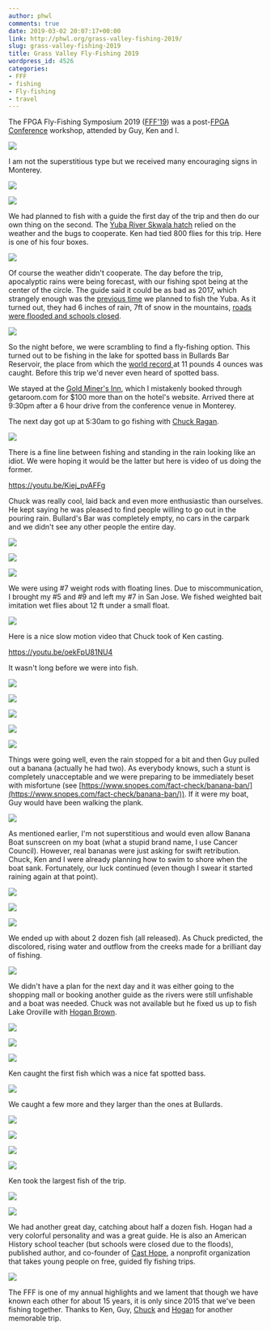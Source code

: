 ```yaml
---
author: phwl
comments: true
date: 2019-03-02 20:07:17+00:00
link: http://phwl.org/grass-valley-fishing-2019/
slug: grass-valley-fishing-2019
title: Grass Valley Fly-Fishing 2019
wordpress_id: 4526
categories:
- FFF
- fishing
- Fly-fishing
- travel
---
```





The FPGA Fly-Fishing Symposium 2019 ([FFF'19](http://phwl.org/category/hobbies/fishing/fff/)) was a post-[FPGA Conference](http://isfpga.org/) workshop, attended by Guy, Ken and I.





[![](/assets/images/2019/03/IMG_0221-1024x682.jpg)](/assets/images/2019/03/IMG_0221.jpg)



<!-- more -->





I am not the superstitious type but we received many encouraging signs in Monterey.





[![](/assets/images/2019/03/IMG_0043-1024x575.jpg)](/assets/images/2019/03/IMG_0043.jpg)



[![](/assets/images/2019/03/IMG_0045-1024x575.jpg)](/assets/images/2019/03/IMG_0045.jpg)





We had planned to fish with a guide the first day of the trip and then do our own thing on the second. The [Yuba River Skwala hatch](http://flyfishingtraditions.blogspot.com/2010/01/patterns-yuba-skwala-stone.html) relied on the weather and the bugs to cooperate. Ken had tied 800 flies for this trip. Here is one of his four boxes.





[![](/assets/images/2019/03/IMG_0234-1024x682.jpg)](/assets/images/2019/03/IMG_0234.jpg)





Of course the weather didn't cooperate. The day before the trip, apocalyptic rains were being forecast, with our fishing spot being at the center of the circle. The guide said it could be as bad as 2017, which strangely enough was the [previous time](http://phwl.org/trinity-river-2017/) we planned to fish the Yuba. As it turned out, they had 6 inches of rain, 7ft of snow in the mountains, [roads were flooded and schools closed](http://www.capradio.org/articles/2019/02/26/storm-slams-western-us-raises-flood-fears-to-california/).





[![](https://pbs.twimg.com/media/D0YS1luWsAAreZH.jpg)](https://pbs.twimg.com/media/D0YS1luWsAAreZH.jpg)





So the night before, we were scrambling to find a fly-fishing option. This turned out to be fishing in the lake for spotted bass in Bullards Bar Reservoir, the place from which the [world record ](http://www.gameandfishmag.com/editorial/world-record-spotted-bass-certified-by-igfa/192556)at 11 pounds 4 ounces was caught. Before this trip we'd never even heard of spotted bass.







We stayed at the [Gold Miner's Inn](http://www.goldminersinn.com/), which I mistakenly booked through getaroom.com for $100 more than on the hotel's website. Arrived there at 9:30pm after a 6 hour drive from the conference venue in Monterey. 







The next day got up at 5:30am to go fishing with [Chuck Ragan](http://www.crflyfishing.com/). 





[![](/assets/images/2019/03/IMG_0151-1024x682.jpg)](/assets/images/2019/03/IMG_0151.jpg)





There is a fine line between fishing and standing in the rain looking like an idiot. We were hoping it would be the latter but here is video of us doing the former.








https://youtu.be/Kiej_pvAFFg








Chuck was really cool, laid back and even more enthusiastic than ourselves. He kept saying he was pleased to find people willing to go out in the pouring rain. Bullard's Bar was completely empty, no cars in the carpark and we didn't see any other people the entire day.





[![](/assets/images/2019/03/IMG_0156-1024x682.jpg)](/assets/images/2019/03/IMG_0156.jpg)



[![](/assets/images/2019/03/IMG_0161-1024x682.jpg)](/assets/images/2019/03/IMG_0161.jpg)



[![](/assets/images/2019/03/IMG_0165-1024x682.jpg)](/assets/images/2019/03/IMG_0165.jpg)





We were using #7 weight rods with floating lines. Due to miscommunication, I brought my #5 and #9 and left my #7 in San Jose. We fished weighted bait imitation wet flies about 12 ft under a small float.





[![](/assets/images/2019/03/IMG_0200-1024x682.jpg)](/assets/images/2019/03/IMG_0200.jpg)





Here is a nice slow motion video that Chuck took of Ken casting.








https://youtu.be/oekFpU81NU4














It wasn't long before we were into fish. 





[![](/assets/images/2019/03/IMG_0211-1024x682.jpg)](/assets/images/2019/03/IMG_0211.jpg)



[![](/assets/images/2019/03/IMG_0175-1024x682.jpg)](/assets/images/2019/03/IMG_0175.jpg)



![](/assets/images/2019/03/IMG_5952-1024x768.jpg)



![](/assets/images/2019/03/IMG_5956-1024x768.jpg)



[![](/assets/images/2019/03/IMG_0197-1024x682.jpg)](/assets/images/2019/03/IMG_0197.jpg)





Things were going well, even the rain stopped for a bit and then Guy pulled out a banana (actually he had two). As everybody knows, such a stunt is completely unacceptable and we were preparing to be immediately beset with misfortune (see [https://www.snopes.com/fact-check/banana-ban/](https://www.snopes.com/fact-check/banana-ban/)). If it were my boat, Guy would have been walking the plank.





[![](/assets/images/2019/03/IMG_0195-1024x682.jpg)](/assets/images/2019/03/IMG_0195.jpg)





As mentioned earlier, I'm not superstitious and would even allow Banana Boat sunscreen on my boat (what a stupid brand name, I use Cancer Council). However, real bananas were just asking for swift retribution. Chuck, Ken and I were already planning how to swim to shore when the boat sank. Fortunately, our luck continued (even though I swear it started raining again at that point).





[![](/assets/images/2019/03/IMG_0202-1024x682.jpg)](/assets/images/2019/03/IMG_0202.jpg)



![](/assets/images/2019/03/IMG_5959-1024x768.jpg)



[![](/assets/images/2019/03/IMG_0215-1024x682.jpg)](/assets/images/2019/03/IMG_0215.jpg)





We ended up with about 2 dozen fish (all released). As Chuck predicted, the discolored, rising water and outflow from the creeks made for a brilliant day of fishing.





[![](/assets/images/2019/03/IMG_0232-1024x682.jpg)](/assets/images/2019/03/IMG_0232.jpg)





We didn't have a plan for the next day and it was either going to the shopping mall or booking another guide as the rivers were still unfishable and a boat was needed. Chuck was not available but he fixed us up to fish Lake Oroville with [Hogan Brown](http://www.hgbflyfishing.com/).





[![](/assets/images/2019/03/IMG_0243-1024x682.jpg)](/assets/images/2019/03/IMG_0243.jpg)



[![](/assets/images/2019/03/IMG_0249-1024x682.jpg)](/assets/images/2019/03/IMG_0249.jpg)



[![](/assets/images/2019/03/IMG_0258-1024x682.jpg)](/assets/images/2019/03/IMG_0258.jpg)





Ken caught the first fish which was a nice fat spotted bass.





[![](/assets/images/2019/03/IMG_0257-1024x682.jpg)](/assets/images/2019/03/IMG_0257.jpg)





We caught a few more and they larger than the ones at Bullards.





[![](/assets/images/2019/03/IMG_0260-1024x682.jpg)](/assets/images/2019/03/IMG_0260.jpg)



[![](/assets/images/2019/03/IMG_0262-1024x682.jpg)](/assets/images/2019/03/IMG_0262.jpg)



[![](/assets/images/2019/03/IMG_0272-1024x682.jpg)](/assets/images/2019/03/IMG_0272.jpg)



[![](/assets/images/2019/03/IMG_0274-1024x682.jpg)](/assets/images/2019/03/IMG_0274.jpg)





Ken took the largest fish of the trip.





[![](/assets/images/2019/03/IMG_0267-1024x682.jpg)](/assets/images/2019/03/IMG_0267.jpg)



[![](/assets/images/2019/03/IMG_0269-1024x682.jpg)](/assets/images/2019/03/IMG_0269.jpg)





We had another great day, catching about half a dozen fish. Hogan had a very colorful personality and was a great guide. He is also an American History school teacher (but schools were closed due to the floods), published author, and co-founder of [Cast Hope](https://www.casthope.org/), a nonprofit organization that takes young people on free, guided fly fishing trips.





[![](/assets/images/2019/03/IMG_0277-1024x682.jpg)](/assets/images/2019/03/IMG_0277.jpg)





The FFF is one of my annual highlights and we lament that though we have known each other for about 15 years, it is only since 2015 that we've been fishing together. Thanks to Ken, Guy, [Chuck](http://www.crflyfishing.com/) and [Hogan](http://www.hgbflyfishing.com/) for another memorable trip.



